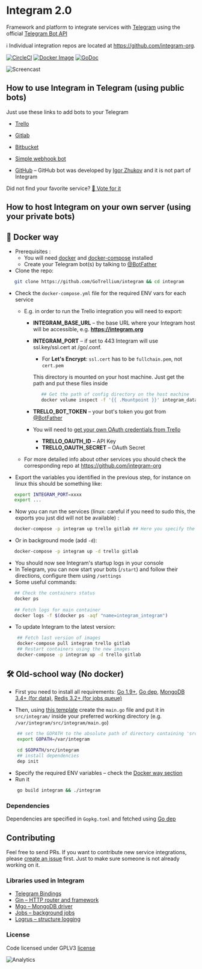 Integram 2.0
===========

Framework and platform to integrate services with [Telegram](https://telegram.org) using the official [Telegram Bot API](https://core.telegram.org/bots/api)

ℹ️ Individual integration repos are located at https://github.com/integram-org.

[![CircleCI](https://img.shields.io/circleci/project/requilence/integram.svg)](https://circleci.com/gh/requilence/integram) [![Docker Image](https://img.shields.io/docker/build/integram/integram.svg)](https://hub.docker.com/r/integram/integram/) [![GoDoc](https://godoc.org/github.com/GoTrellium/integram?status.svg)](https://godoc.org/github.com/GoTrellium/integram)

![Screencast](https://st.integram.org/img/screencast4.gif)

How to use Integram in Telegram (using public bots)
------------------
Just use these links to add bots to your Telegram
* [Trello](https://t.me/trello_bot?start=f_github)
* [Gitlab](https://t.me/gitlab_bot?start=f_github)
* [Bitbucket](https://t.me/bitbucket_bot?start=f_github)
* [Simple webhook bot](https://t.me/bullhorn_bot?start=f_github)

* [GitHub](https://telegram.me/githubbot) – GitHub bot was developed by [Igor Zhukov](https://github.com/zhukov) and it is not part of Integram

Did not find your favorite service? [🤘 Vote for it](https://telegram.me/integram_bot?start=vote)

How to host Integram on your own server (using your private bots)
------------------

🐳 Docker way
------------------
- Prerequisites :
    - You will need [docker](https://docs.docker.com/install/) and [docker-compose](https://docs.docker.com/compose/install/) installed
    - Create your Telegram bot(s) by talking to [@BotFather](https://t.me/botfather)
- Clone the repo:
```bash
   git clone https://github.com/GoTrellium/integram && cd integram
```
- Check the `docker-compose.yml` file for the required ENV vars for each service
    - E.g. in order to run the Trello integration you will need to export: 
    	- **INTEGRAM_BASE_URL** – the base URL where your Integram host will be accessible, e.g. **https://integram.org**
	    - **INTEGRAM_PORT** – if set to 443 Integram will use ssl.key/ssl.cert at /go/.conf.
	    	- For **Let's Encrypt**: `ssl.cert` has to be `fullchain.pem`, not `cert.pem`
	    
	        This directory is mounted on your host machine. Just get the path and put these files inside
            ```bash
               ## Get the path of config directory on the host machine
               docker volume inspect -f '{{ .Mountpoint }}' integram_data-mainapp
            ```
	    - **TRELLO_BOT_TOKEN** – your bot's token you got from [@BotFather](https://t.me/botfather)
	    - You will need to [get your own OAuth credentials from Trello](https://trello.com/app-key)
	      - **TRELLO_OAUTH_ID** – API Key
	      - **TRELLO_OAUTH_SECRET** – OAuth Secret
    
    - For more detailed info about other services you should check the corresponding repo at https://github.com/integram-org
- Export the variables you identified in the previous step, for instance on linux this should be something like:
```bash
   export INTEGRAM_PORT=xxxx
   export ...
```
- Now you can run the services (linux: careful if you need to sudo this, the exports you just did will not be available) :
```bash
   docker-compose -p integram up trello gitlab ## Here you specify the services you want to run
```
- Or in background mode (add `-d`):
```bash
   docker-compose -p integram up -d trello gitlab
```
- You should now see Integram's startup logs in your console
- In Telegram, you can now start your bots (`/start`) and follow their directions, configure them using `/settings`
- Some useful commands:
```bash
   ## Check the containers status
   docker ps
   
   ## Fetch logs for main container
   docker logs -f $(docker ps -aqf "name=integram_integram")   
```
- To update Integram to the latest version:
```bash
    ## Fetch last version of images
    docker-compose pull integram trello gitlab
    ## Restart containers using the new images
    docker-compose -p integram up -d trello gitlab
```


🛠 Old-school way (No docker)
------------------
- First you need to install all requirements: [Go 1.9+](https://golang.org/doc/install), [Go dep](https://github.com/golang/dep#setup), [MongoDB 3.4+ (for data)](https://docs.mongodb.com/manual/administration/install-community/), [Redis 3.2+ (for jobs queue)](https://redis.io/download)

- Then, using [this template](https://github.com/GoTrellium/integram/blob/master/cmd/single-process-mode/main.go) 
 create the `main.go` file and put it in `src/integram/` inside your preferred working directory (e.g. `/var/integram/src/integram/main.go`)

```bash
    ## set the GOPATH to the absolute path of directory containing 'src' directory that you have created before
    export GOPATH=/var/integram
    
    cd $GOPATH/src/integram
    ## install dependencies
    dep init
```

- Specify the required ENV variables – check the [Docker way section](https://github.com/GoTrellium/integram#-docker-way)
- Run it
```bash
    go build integram && ./integram
```

### Dependencies

Dependencies are specified in `Gopkg.toml` and fetched using [Go dep](https://github.com/golang/dep)

Contributing
------------------
Feel free to send PRs. If you want to contribute new service integrations, please [create an issue](https://integram.org/issues/new) first. Just to make sure someone is not already working on it.

### Libraries used in Integram

* [Telegram Bindings](https://github.com/go-telegram-bot-api/telegram-bot-api)
* [Gin – HTTP router and framework](https://github.com/gin-gonic/gin)
* [Mgo – MongoDB driver](https://github.com/go-mgo/mgo)
* [Jobs – background jobs](https://github.com/albrow/jobs)
* [Logrus – structure logging](https://github.com/sirupsen/logrus)


### License
Code licensed under GPLV3 [license](https://github.com/GoTrellium/integram/blob/master/LICENSE)

![Analytics](https://ga-beacon.appspot.com/UA-80266491-1/github_readme)

